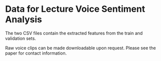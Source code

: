 # Data for Lecture Voice Sentiment Analysis
The two CSV files contain the extracted features from the train and validation sets.

Raw voice clips can be made downloadable upon request. Please see the paper for contact information.
